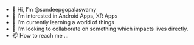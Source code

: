 - 👋 Hi, I’m @sundeepgopalaswamy
- 👀 I’m interested in Android Apps, XR Apps
- 🌱 I’m currently learning a world of things
- 💞️ I’m looking to collaborate on something which impacts lives directly.
- 📫 How to reach me ...

<!---
sundeepgopalaswamy/sundeepgopalaswamy is a ✨ special ✨ repository because its `README.md` (this file) appears on your GitHub profile.
You can click the Preview link to take a look at your changes.
--->
